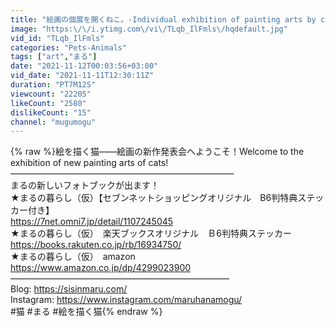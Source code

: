 ```yaml
---
title: "絵画の個展を開くねこ。-Individual exhibition of painting arts by cats.-"
image: "https:\/\/i.ytimg.com\/vi\/TLqb_IlFmls\/hqdefault.jpg"
vid_id: "TLqb_IlFmls"
categories: "Pets-Animals"
tags: ["art","まる"]
date: "2021-11-12T00:03:56+03:00"
vid_date: "2021-11-11T12:30:11Z"
duration: "PT7M12S"
viewcount: "22205"
likeCount: "2580"
dislikeCount: "15"
channel: "mugumogu"
---
```

{% raw %}絵を描く猫――絵画の新作発表会へようこそ！Welcome to the exhibition of new painting arts of cats!<br />—————————————————————————–<br />まるの新しいフォトブックが出ます！<br />★まるの暮らし（仮）【セブンネットショッピングオリジナル　B6判特典ステッカー付き】<br /><a rel="nofollow" target="blank" href="https://7net.omni7.jp/detail/1107245045">https://7net.omni7.jp/detail/1107245045</a><br />★まるの暮らし（仮）　楽天ブックスオリジナル　Ｂ6判特典ステッカー<br /><a rel="nofollow" target="blank" href="https://books.rakuten.co.jp/rb/16934750/">https://books.rakuten.co.jp/rb/16934750/</a><br />★まるの暮らし（仮）　amazon<br /><a rel="nofollow" target="blank" href="https://www.amazon.co.jp/dp/4299023900">https://www.amazon.co.jp/dp/4299023900</a><br />—————————————————————————<br />Blog: <a rel="nofollow" target="blank" href="https://sisinmaru.com/">https://sisinmaru.com/</a><br />Instagram: <a rel="nofollow" target="blank" href="https://www.instagram.com/maruhanamogu/">https://www.instagram.com/maruhanamogu/</a><br />#猫 #まる #絵を描く猫{% endraw %}
